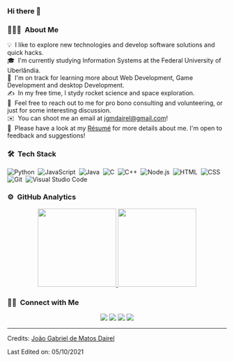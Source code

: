 ### Hi there 👋

<!--
**Esrat21/Esrat21** is a ✨ _special_ ✨ repository because its `README.md` (this file) appears on your GitHub profile.

<!-- ## 👋 &nbsp;Hey there! I'm Esrat -->

### 👨🏻‍💻 &nbsp;About Me

💡 &nbsp;I like to explore new technologies and develop software solutions and quick hacks.\
🎓 &nbsp;I'm currently studying Information Systems at the Federal University of Uberlândia.\
🌱 &nbsp;I'm on track for learning more about Web Development, Game Development and desktop Development.\
✍️ &nbsp;In my free time, I stydy rocket science and space exploration.\
💬 &nbsp;Feel free to reach out to me for pro bono consulting and volunteering, or just for some interesting discussion.\
✉️ &nbsp;You can shoot me an email at jgmdairel@gmail.com!\
📄 &nbsp;Please have a look at my [Résumé]() for more details about me. I'm open to feedback and suggestions!

### 🛠 &nbsp;Tech Stack

![Python](https://img.shields.io/badge/-Python-05122A?style=flat&logo=python)&nbsp;
![JavaScript](https://img.shields.io/badge/-JavaScript-05122A?style=flat&logo=javascript)&nbsp;
![Java](https://img.shields.io/badge/-Java-05122A?style=flat&logo=Java&logoColor=FFA518)&nbsp;
![C](https://img.shields.io/badge/-C-05122A?style=flat&logo=C&logoColor=A8B9CC)&nbsp;
![C++](https://img.shields.io/badge/-C++-05122A?style=flat&logo=C%2B%2B&logoColor=00599C)&nbsp;
![Node.js](https://img.shields.io/badge/-Node.js-05122A?style=flat&logo=node.js)&nbsp;
![HTML](https://img.shields.io/badge/-HTML-05122A?style=flat&logo=HTML5)&nbsp;
![CSS](https://img.shields.io/badge/-CSS-05122A?style=flat&logo=CSS3&logoColor=1572B6)&nbsp;
![Git](https://img.shields.io/badge/-Git-05122A?style=flat&logo=git)&nbsp;
![Visual Studio Code](https://img.shields.io/badge/-Visual%20Studio%20Code-05122A?style=flat&logo=visual-studio-code&logoColor=007ACC)&nbsp;


### ⚙️ &nbsp;GitHub Analytics

<p align="center">
<a href="https://github.com/AVS1508">
  <img height="180em" src="https://github-readme-stats-eight-theta.vercel.app/api?username=Esrat21&show_icons=true&theme=algolia&include_all_commits=true&count_private=true"/>
  <img height="180em" src="https://github-readme-stats-eight-theta.vercel.app/api/top-langs/?username=Esrat21&layout=compact&langs_count=8&theme=algolia"/>
</a>
</p>

### 🤝🏻 &nbsp;Connect with Me

<p align="center">
<a href="https://linkedin.com/in/esrat21/"><img src="https://img.shields.io/badge/-Joao%20Gabriel%20de%20Matos%20Dairel-0077B5?style=flat&logo=Linkedin&logoColor=white"/></a>
<a href="mailto:jgmdairel@gmail.com"><img src="https://img.shields.io/badge/-jgmdairel@gmail.com-D14836?style=flat&logo=Gmail&logoColor=white"/></a>
<a href="https://instagram.com/esrat_21"><img src="https://img.shields.io/badge/-@esrat_21-E4405F?style=flat&logo=Instagram&logoColor=white"/></a>
<a href="https://facebook.com/EsratJoao"><img src="https://img.shields.io/badge/-@EsratJoao-1877F2?style=flat&logo=Facebook&logoColor=white"/></a>
</p>

-----
Credits: [João Gabriel de Matos Dairel](https://github.com/Esrat21)

Last Edited on: 05/10/2021
